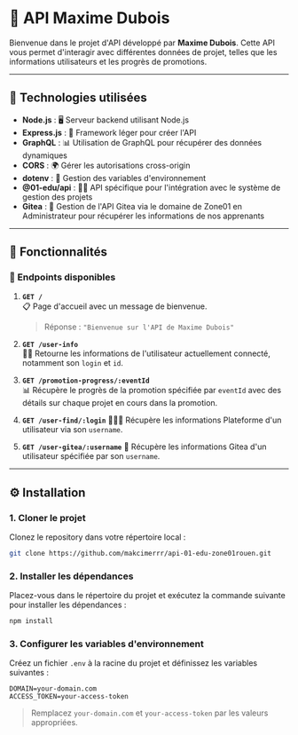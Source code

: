 # 🚀 API Maxime Dubois

Bienvenue dans le projet d'API développé par **Maxime Dubois**. Cette API vous permet d'interagir avec différentes données de projet, telles que les informations utilisateurs et les progrès de promotions.

---

## 🔧 Technologies utilisées

- **Node.js** : 🖥 Serveur backend utilisant Node.js
- **Express.js** : 🚂 Framework léger pour créer l'API
- **GraphQL** : 📊 Utilisation de GraphQL pour récupérer des données dynamiques
- **CORS** : 🌍 Gérer les autorisations cross-origin
- **dotenv** : 🌱 Gestion des variables d'environnement
- **@01-edu/api** : 🧑‍💻 API spécifique pour l'intégration avec le système de gestion des projets
- **Gitea** : 🔧 Gestion de l'API Gitea via le domaine de Zone01 en Administrateur pour récupérer les informations de nos apprenants

---

## 🌟 Fonctionnalités

### 📜 Endpoints disponibles

1. **`GET /`**  
   📋 Page d'accueil avec un message de bienvenue.
   
   > Réponse : `"Bienvenue sur l'API de Maxime Dubois"`

2. **`GET /user-info`**  
   🧑‍💼 Retourne les informations de l'utilisateur actuellement connecté, notamment son `login` et `id`.

3. **`GET /promotion-progress/:eventId`**  
   📊 Récupère le progrès de la promotion spécifiée par `eventId` avec des détails sur chaque projet en cours dans la promotion.

4. **`GET /user-find/:login`**
   🧑🏼‍🎓 Récupère les informations Plateforme d'un utilisateur via son `username`.

5. **`GET /user-gitea/:username`**
   📀 Récupère les informations Gitea d'un utilisateur spécifiée par son `username`.

---

## ⚙️ Installation

### 1. Cloner le projet
Clonez le repository dans votre répertoire local :

```bash
git clone https://github.com/makcimerrr/api-01-edu-zone01rouen.git
```

### 2. Installer les dépendances

Placez-vous dans le répertoire du projet et exécutez la commande suivante pour installer les dépendances :

```bash
npm install
```

### 3. Configurer les variables d'environnement

Créez un fichier `.env` à la racine du projet et définissez les variables suivantes :

```
DOMAIN=your-domain.com
ACCESS_TOKEN=your-access-token
```

> Remplacez `your-domain.com` et `your-access-token` par les valeurs appropriées.
